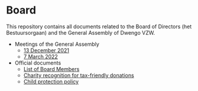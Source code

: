 # Board

This repository contains all documents related to the Board of Directors (het Bestuursorgaan) and the General Assembly of Dwengo VZW.

- Meetings of the General Assembly
  - [13 December 2021](./Reports/20211213-General-Assembly.md)
  - [7 March 2022](./Reports/20220307-General-Assembly.md)
- Official documents
  - [List of Board Members](./Official/Board-Members.md)
  - [Charity recognition for tax-friendly donations](./Official/GoedDoel-Erkenning.pdf)
  - [Child protection policy](./Official/Child-Protection-Policy.pdf)

